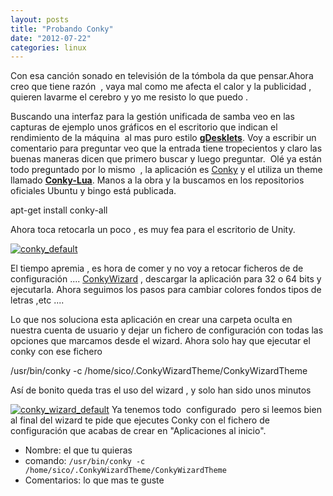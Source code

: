 ```yaml
---
layout: posts
title: "Probando Conky"
date: "2012-07-22"
categories: linux
---
```


Con esa canción sonado en televisión de la tómbola da que pensar.Ahora creo que tiene razón  , vaya mal como me afecta el calor y la publicidad , quieren lavarme el cerebro y yo me resisto lo que puedo .

Buscando una interfaz para la gestión unificada de samba veo en las capturas de ejemplo unos gráficos en el escritorio que indican el rendimiento de la máquina  al mas puro estilo [**gDesklets**](https://es.wikipedia.org/wiki/GDesklets "GDesklets"). Voy a escribir un comentario para preguntar veo que la entrada tiene tropecientos y claro las buenas maneras dicen que primero buscar y luego preguntar.  Olé ya están todo preguntado por lo mismo  , la aplicación es [Conky](https://conky.sourceforge.net/ "conky") y el utiliza un theme llamado [**Conky-Lua**](https://gnome-look.org/content/show.php/Conky+lua?content=139024 "Conky-Lua"). Manos a la obra y la buscamos en los repositorios oficiales Ubuntu y bingo está publicada.

apt-get install conky-all

Ahora toca retocarla un poco , es muy fea para el escritorio de Unity.

[![conky_default](images/7573584514_5fdbdc78c6.jpg)](https://www.flickr.com/photos/12949201@N08/7573584514/ "conky_default por sicotico, en Flickr")

El tiempo apremia , es hora de comer y no voy a retocar ficheros de de configuración .... [ConkyWizard](https://code.google.com/p/conkywizard/ "ConkyWizard") , descargar la aplicación para 32 o 64 bits y ejecutarla. Ahora seguimos los pasos para cambiar colores fondos tipos de letras ,etc ....

Lo que nos soluciona esta aplicación en crear una carpeta oculta en nuestra cuenta de usuario y dejar un fichero de configuración con todas las opciones que marcamos desde el wizard. Ahora solo hay que ejecutar el conky con ese fichero

/usr/bin/conky -c /home/sico/.ConkyWizardTheme/ConkyWizardTheme

Así de bonito queda tras el uso del wizard , y solo han sido unos minutos

[![conky_wizard_default](images/7573629310_77ee4714db.jpg)](https://www.flickr.com/photos/12949201@N08/7573629310/ "conky_wizard_default por sicotico, en Flickr") Ya tenemos todo  configurado  pero si leemos bien al final del wizard te pide que ejecutes Conky con el fichero de configuración que acabas de crear en "Aplicaciones al inicio".

- Nombre: el que tu quieras
- comando: `/usr/bin/conky -c /home/sico/.ConkyWizardTheme/ConkyWizardTheme`
- Comentarios: lo que mas te guste

